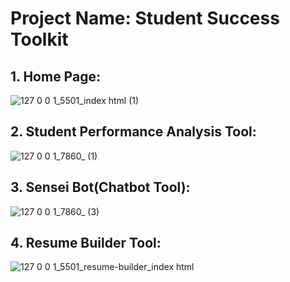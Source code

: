 # Project Name: Student Success Toolkit

## 1. Home Page:
![127 0 0 1_5501_index html (1)](https://github.com/thepushkarB/Project_v0.1/assets/102483187/6a6ffbf4-5e15-4173-b865-5900a736dc01)


## 2. Student Performance Analysis Tool:
![127 0 0 1_7860_ (1)](https://github.com/thepushkarB/Project_v0.1/assets/102483187/b84bd8b9-fd5b-4020-a8c7-f9266e9faef3)


## 3. Sensei Bot(Chatbot Tool):
![127 0 0 1_7860_ (3)](https://github.com/thepushkarB/Project_v0.1/assets/102483187/a534ffda-daa0-4fb1-a621-77326e7c66b0)


## 4. Resume Builder Tool:
![127 0 0 1_5501_resume-builder_index html](https://github.com/thepushkarB/Project_v0.1/assets/102483187/30e3c390-7272-42da-a347-ac49a78cff9c)

